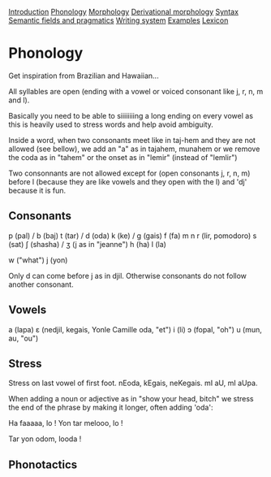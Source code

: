 [Introduction](01_introduction.md)
[Phonology](02_phonology.md)
[Morphology](03_morphology.md)
[Derivational morphology](04_derivMorphology.md)
[Syntax](05_syntax.md)
[Semantic fields and pragmatics](06_semanticPragma.md)
[Writing system](07_writing.md)
[Examples](08_examples.md)
[Lexicon](09_lexicon.md)

# Phonology

Get inspiration from Brazilian and Hawaiian...

All syllables are open (ending with a vowel or voiced consonant like j, r, n, m and l).

Basically you need to be able to siiiiiiiing a long ending on every vowel as
this is heavily used to stress words and help avoid ambiguity.

Inside a word, when two consonants meet like in
taj-hem and they are not allowed (see bellow), we add an "a" as in tajahem, munahem or we
remove the coda as in "tahem" or the onset as in "lemir" (instead of "lemlir")

Two consonnants are not allowed except for (open consonants j, r, n, m) before l (because they are like vowels and they open with the l) and 'dj' because it is fun.

## Consonants

p (pal) / b (baj)
t (tar) / d (oda)
k (ke) / g (gais)
f (fa)
m
n
r (lir, pomodoro)
s (sat)
ʃ (shasha) / ʒ (j as in "jeanne")
h (ha)
l (la)

w ("what")
j (yon)

Only d can come before j as in djil. Otherwise consonants do not follow another consonant.

## Vowels

a (lapa)
ɛ (nedjil, kegais, Yonle Camille oda, "et")
i (li)
ɔ (fopal, "oh")
u (mun, au, "ou")

## Stress

Stress on last vowel of first foot. nEoda, kEgais, neKegais. mI aU, mI aUpa.

When adding a noun or adjective as in "show your head, bitch" we stress the end of the
phrase by making it longer, often adding 'oda':

Ha faaaaa, lo !
Yon tar melooo, lo !

Tar yon odom, looda !

## Phonotactics
